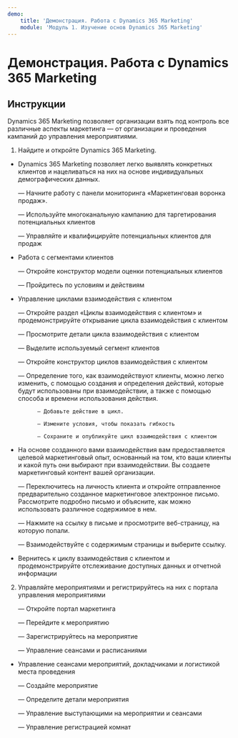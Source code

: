```yaml
---
demo:
    title: 'Демонстрация. Работа с Dynamics 365 Marketing'
    module: 'Модуль 1. Изучение основ Dynamics 365 Marketing'
---
```


# Демонстрация. Работа с Dynamics 365 Marketing

## Инструкции

Dynamics 365 Marketing позволяет организации взять под контроль все различные аспекты маркетинга — от организации и проведения кампаний до управления мероприятиями. 

1. Найдите и откройте Dynamics 365 Marketing.

- Dynamics 365 Marketing позволяет легко выявлять конкретных клиентов и нацеливаться на них на основе индивидуальных демографических данных. 

	— Начните работу с панели мониторинга «Маркетинговая воронка продаж».

	— Используйте многоканальную кампанию для таргетирования потенциальных клиентов

	— Управляйте и квалифицируйте потенциальных клиентов для продаж

- Работа с сегментами клиентов

	— Откройте конструктор модели оценки потенциальных клиентов

	— Пройдитесь по условиям и действиям

- Управление циклами взаимодействия с клиентом 

	— Откройте раздел «Циклы взаимодействия с клиентом» и продемонстрируйте открывание цикла взаимодействия с клиентом 

	— Просмотрите детали цикла взаимодействия с клиентом

	— Выделите используемый сегмент клиентов 

	— Откройте конструктор циклов взаимодействия с клиентом

	— Определение того, как взаимодействуют клиенты, можно легко изменить, с помощью создания и определения действий, которые будут использованы при взаимодействии, а также с помощью способа и времени использования действия. 

     		— Добавьте действие в цикл.

     		— Измените условия, чтобы показать гибкость

     		— Сохраните и опубликуйте цикл взаимодействия с клиентом

- На основе созданного вами взаимодействия вам предоставляется целевой маркетинговый опыт, основанный на том, кто ваши клиенты и какой путь они выбирают при взаимодействии. Вы создаете маркетинговый контент вашей организации. 

	— Переключитесь на личность клиента и откройте отправленное предварительно созданное маркетинговое электронное письмо. Рассмотрите подробно письмо и объясните, как можно использовать различное содержимое в нем. 

	— Нажмите на ссылку в письме и просмотрите веб-страницу, на которую попали. 

	— Взаимодействуйте с содержимым страницы и выберите ссылку. 

- Вернитесь к циклу взаимодействия с клиентом и продемонстрируйте отслеживание доступных данных и отчетной информации 

2. Управляйте мероприятиями и регистрируйтесь на них с портала управления мероприятиями

	— Откройте портал маркетинга

	— Перейдите к мероприятию

	— Зарегистрируйтесь на мероприятие

	— Управление сеансами и расписаниями

- Управление сеансами мероприятий, докладчиками и логистикой места проведения

	— Создайте мероприятие

	— Определите детали мероприятия

	— Управление выступающими на мероприятии и сеансами

	— Управление регистрацией комнат



